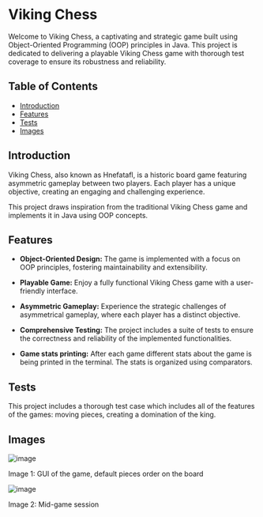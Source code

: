 # Viking Chess

Welcome to Viking Chess, a captivating and strategic game built using Object-Oriented Programming (OOP) principles in Java. This project is dedicated to delivering a playable Viking Chess game with thorough test coverage to ensure its robustness and reliability.

## Table of Contents

- [Introduction](#introduction)
- [Features](#features)
- [Tests](#tests)
- [Images](#images)

## Introduction

Viking Chess, also known as Hnefatafl, is a historic board game featuring asymmetric gameplay between two players. Each player has a unique objective, creating an engaging and challenging experience.

This project draws inspiration from the traditional Viking Chess game and implements it in Java using OOP concepts.

## Features

- **Object-Oriented Design:** The game is implemented with a focus on OOP principles, fostering maintainability and extensibility.

- **Playable Game:** Enjoy a fully functional Viking Chess game with a user-friendly interface.

- **Asymmetric Gameplay:** Experience the strategic challenges of asymmetrical gameplay, where each player has a distinct objective.

- **Comprehensive Testing:** The project includes a suite of tests to ensure the correctness and reliability of the implemented functionalities.

- **Game stats printing:** After each game different stats about the game is being printed in the terminal. The stats is organized using comparators.

## Tests

  This project includes a thorough test case which includes all of the features of the games: moving pieces, creating a domination of the king.

## Images

![image](https://github.com/avihyb/VikingChess/assets/69721418/22731156-80b8-41d0-9e25-52ab3517ea8f)

Image 1: GUI of the game, default pieces order on the board

![image](https://github.com/avihyb/VikingChess/assets/69721418/d9787040-a672-468b-ba99-b433d302c4a1)

Image 2: Mid-game session

